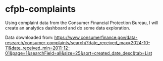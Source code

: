 # cfpb-complaints
Using complaint data from the Consumer Financial Protection Bureau, I will create an analytics dashboard and do some data exploration. 

Data downloaded from: https://www.consumerfinance.gov/data-research/consumer-complaints/search/?date_received_max=2024-10-11&date_received_min=2011-12-01&page=1&searchField=all&size=25&sort=created_date_desc&tab=List
